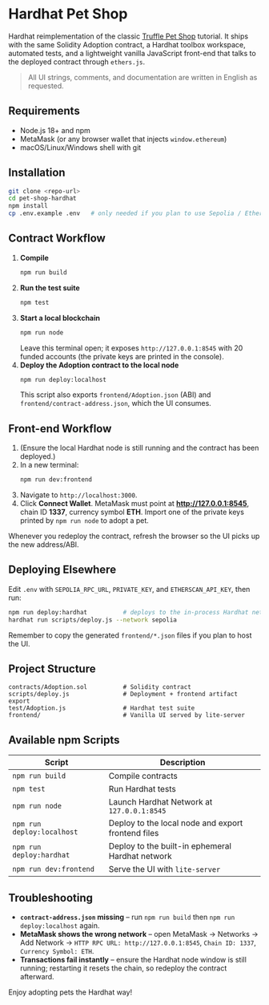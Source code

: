 # Hardhat Pet Shop

Hardhat reimplementation of the classic [Truffle Pet Shop](https://archive.trufflesuite.com/guides/pet-shop/) tutorial. It ships with the same Solidity Adoption contract, a Hardhat toolbox workspace, automated tests, and a lightweight vanilla JavaScript front-end that talks to the deployed contract through `ethers.js`.

> All UI strings, comments, and documentation are written in English as requested.

## Requirements

- Node.js 18+ and npm
- MetaMask (or any browser wallet that injects `window.ethereum`)
- macOS/Linux/Windows shell with git

## Installation

```bash
git clone <repo-url>
cd pet-shop-hardhat
npm install
cp .env.example .env   # only needed if you plan to use Sepolia / Etherscan
```

## Contract Workflow

1. **Compile**
   ```bash
   npm run build
   ```
2. **Run the test suite**
   ```bash
   npm test
   ```
3. **Start a local blockchain**
   ```bash
   npm run node
   ```
   Leave this terminal open; it exposes `http://127.0.0.1:8545` with 20 funded accounts (the private keys are printed in the console).
4. **Deploy the Adoption contract to the local node**
   ```bash
   npm run deploy:localhost
   ```
   This script also exports `frontend/Adoption.json` (ABI) and `frontend/contract-address.json`, which the UI consumes.

## Front-end Workflow

1. (Ensure the local Hardhat node is still running and the contract has been deployed.)
2. In a new terminal:
   ```bash
   npm run dev:frontend
   ```
3. Navigate to `http://localhost:3000`.
4. Click **Connect Wallet**. MetaMask must point at **http://127.0.0.1:8545**, chain ID **1337**, currency symbol **ETH**. Import one of the private keys printed by `npm run node` to adopt a pet.

Whenever you redeploy the contract, refresh the browser so the UI picks up the new address/ABI.

## Deploying Elsewhere

Edit `.env` with `SEPOLIA_RPC_URL`, `PRIVATE_KEY`, and `ETHERSCAN_API_KEY`, then run:

```bash
npm run deploy:hardhat          # deploys to the in-process Hardhat network
hardhat run scripts/deploy.js --network sepolia
```

Remember to copy the generated `frontend/*.json` files if you plan to host the UI.

## Project Structure

```
contracts/Adoption.sol          # Solidity contract
scripts/deploy.js               # Deployment + frontend artifact export
test/Adoption.js                # Hardhat test suite
frontend/                       # Vanilla UI served by lite-server
```

## Available npm Scripts

| Script             | Description                                            |
| ------------------ | ------------------------------------------------------ |
| `npm run build`    | Compile contracts                                      |
| `npm test`         | Run Hardhat tests                                      |
| `npm run node`     | Launch Hardhat Network at `127.0.0.1:8545`             |
| `npm run deploy:localhost` | Deploy to the local node and export frontend files |
| `npm run deploy:hardhat`   | Deploy to the built-in ephemeral Hardhat network   |
| `npm run dev:frontend`     | Serve the UI with `lite-server`                 |

## Troubleshooting

- **`contract-address.json` missing** – run `npm run build` then `npm run deploy:localhost` again.
- **MetaMask shows the wrong network** – open MetaMask → Networks → Add Network → `HTTP RPC URL: http://127.0.0.1:8545`, `Chain ID: 1337`, `Currency Symbol: ETH`.
- **Transactions fail instantly** – ensure the Hardhat node window is still running; restarting it resets the chain, so redeploy the contract afterward.

Enjoy adopting pets the Hardhat way!
